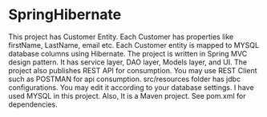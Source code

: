 # SpringHibernate

This project has Customer Entity. Each Customer has properties like firstName, LastName, email etc. Each Customer entity is mapped to MYSQL database columns using Hibernate. The project is written in Spring MVC design pattern. It has service layer, DAO layer, Models layer, and UI. The project also publishes REST API for consumption. You may use REST Client such as POSTMAN for api consumption. src/resources folder has jdbc configurations. You may edit it according to your database settings. I have used MYSQL in this project. Also, It is a Maven project. See pom.xml for dependencies. 
